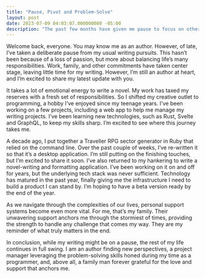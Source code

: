 ```yaml
---
title: "Pause, Pivot and Problem-Solve"
layout: post
date: 2023-07-09 04:03:07.000000000 -05:00
description: "The past few months have given me pause to focus on other aspects of my life. I've taken a break from writing to focus on my professional career and family. However, I'm still an author at heart, and I'm excited to share my latest update with you."
---
```


Welcome back, everyone. You may know me as an author. However, of late, I’ve taken a deliberate pause from my usual writing pursuits. This hasn’t been because of a loss of passion, but more about balancing life’s many responsibilities. Work, family, and other commitments have taken center stage, leaving little time for my writing. However, I’m still an author at heart, and I’m excited to share my latest update with you.

It takes a lot of emotional energy to write a novel. My work has taxed my reserves with a fresh set of responsibilities. So I shifted my creative outlet to programming, a hobby I’ve enjoyed since my teenage years. I’ve been working on a few projects, including a web app to help me manage my writing projects. I’ve been learning new technologies, such as Rust, Svelte and GraphQL, to keep my skills sharp. I’m excited to see where this journey takes me.

A decade ago, I put together a Traveller RPG sector generator in Ruby that relied on the command line. Over the past couple of weeks, I’ve re-written it so that it’s a desktop application. I’m still putting on the finishing touches, but I’m excited to share it soon. I’ve also returned to my hankering to write a novel-writing and formatting application. I’ve been working on it on and off for years, but the underlying tech stack was never sufficient. Technology has matured in the past year, finally giving me the infrastructure I need to build a product I can stand by. I’m hoping to have a beta version ready by the end of the year.

As we navigate through the complexities of our lives, personal support systems become even more vital. For me, that’s my family. Their unwavering support anchors me through the stormiest of times, providing the strength to handle any challenge that comes my way. They are my reminder of what truly matters in the end.

In conclusion, while my writing might be on a pause, the rest of my life continues in full swing. I am an author finding new perspectives, a project manager leveraging the problem-solving skills honed during my time as a programmer, and, above all, a family man forever grateful for the love and support that anchors me.